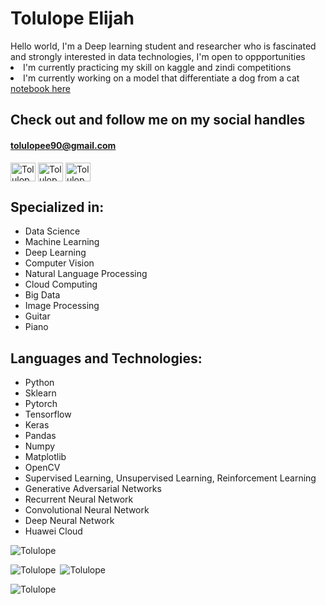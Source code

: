 <p><h1>Tolulope Elijah</h1></p>
Hello world, I'm a Deep learning student and researcher who is fascinated and strongly interested in data technologies, I'm open to oppportunities
<li>I'm currently practicing my skill on kaggle and zindi competitions<br /></li>
<li>I'm currently working on a model that differentiate a dog from a cat          <a href = https://github.com/Tolulopeelijah/Cats-vs-Dog-classifier>notebook here</a></li>
<p><h2>Check out and follow me on my social handles</h2>
<h4><a href=mailto:tolulopee90@gmail.com alt = tolulopee90@gmail.com>tolulopee90@gmail.com</a></h4>
<a href="https://twitter.com/Tolulopee90" target="blank"><img align="center" src="https://raw.githubusercontent.com/rahuldkjain/github-profile-readme-generator/master/src/images/icons/Social/twitter.svg" alt="Tolulope" height="30" width="40" /></a>
<a href="https://kaggle.com/tolulopeelijah" target="blank"><img align="center" src="https://raw.githubusercontent.com/rahuldkjain/github-profile-readme-generator/master/src/images/icons/Social/kaggle.svg" alt="Tolulope" height="30" width="40" /></a>
<a href="https://kaggle.com/tolulopeelijah" target="blank"><img align="center" src="https://raw.githubusercontent.com/rahuldkjain/github-profile-readme-generator/master/src/images/icons/Social/linked-in-alt.svg" alt="Tolulope" height="30" width="40" /></a></p>

<h2>Specialized in: </h2>
<ul>
  <li>Data Science</li>
  <li>Machine Learning</li>
  <li>Deep Learning</li>
  <li>Computer Vision</li>
  <li>Natural Language Processing</li>
  <li>Cloud Computing</li>
  <li>Big Data</li>
  <li>Image Processing</li>
  <li>Guitar</li>
  <li>Piano</li>
 </ul>
 
<h2>Languages and Technologies: </h2>
<ul>
  <li>Python</li><li>Sklearn</li><li>Pytorch</li><li>Tensorflow</li><li>Keras</li><li>Pandas</li><li>Numpy</li><li>Matplotlib</li><li>OpenCV</li>
  <li>Supervised Learning, Unsupervised Learning, Reinforcement Learning</li>
  <li>Generative Adversarial Networks</li>
  <li>Recurrent Neural Network</li>
  <li>Convolutional Neural Network</li>
  <li>Deep Neural Network</li>
  <li>Huawei Cloud</li>
 </ul>
 <p align="left"> <img src="https://komarev.com/ghpvc/?username=Tolulopeelijah&label=Profile%20views&color=0e75b6&style=flat" alt="Tolulope" /></p>
<p><img align = "left" src="https://github-readme-stats.vercel.app/api/top-langs/?username=Tolulopeelijah&show_icons=true&theme=gotham" alt="Tolulope" /></p>
<p>&nbsp;<img src="https://github-readme-stats.vercel.app/api?username=Tolulopeelijah&show_icons=true&theme=gotham" alt="Tolulope" /></p>
<p><img align="center" src="https://github-readme-streak-stats.herokuapp.com/?user=Tolulopeelijah&theme=gotham" alt="Tolulope" /></p>
